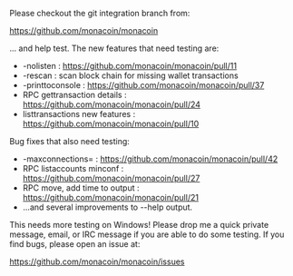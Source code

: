 Please checkout the git integration branch from:

https://github.com/monacoin/monacoin

... and help test.  The new features that need testing are:

* -nolisten : https://github.com/monacoin/monacoin/pull/11
* -rescan : scan block chain for missing wallet transactions
* -printtoconsole : https://github.com/monacoin/monacoin/pull/37
* RPC gettransaction details : https://github.com/monacoin/monacoin/pull/24
* listtransactions new features : https://github.com/monacoin/monacoin/pull/10

Bug fixes that also need testing:

* -maxconnections= : https://github.com/monacoin/monacoin/pull/42
* RPC listaccounts minconf : https://github.com/monacoin/monacoin/pull/27
* RPC move, add time to output : https://github.com/monacoin/monacoin/pull/21
* ...and several improvements to --help output.

This needs more testing on Windows!  Please drop me a quick private message, email, or IRC message if you are able to do some testing.  If you find bugs, please open an issue at:

https://github.com/monacoin/monacoin/issues

